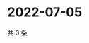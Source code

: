 # 2022-07-05

共 0 条

<!-- BEGIN WEIBO -->
<!-- 最后更新时间 Tue Jul 05 2022 02:20:18 GMT+0800 (China Standard Time) -->

<!-- END WEIBO -->
